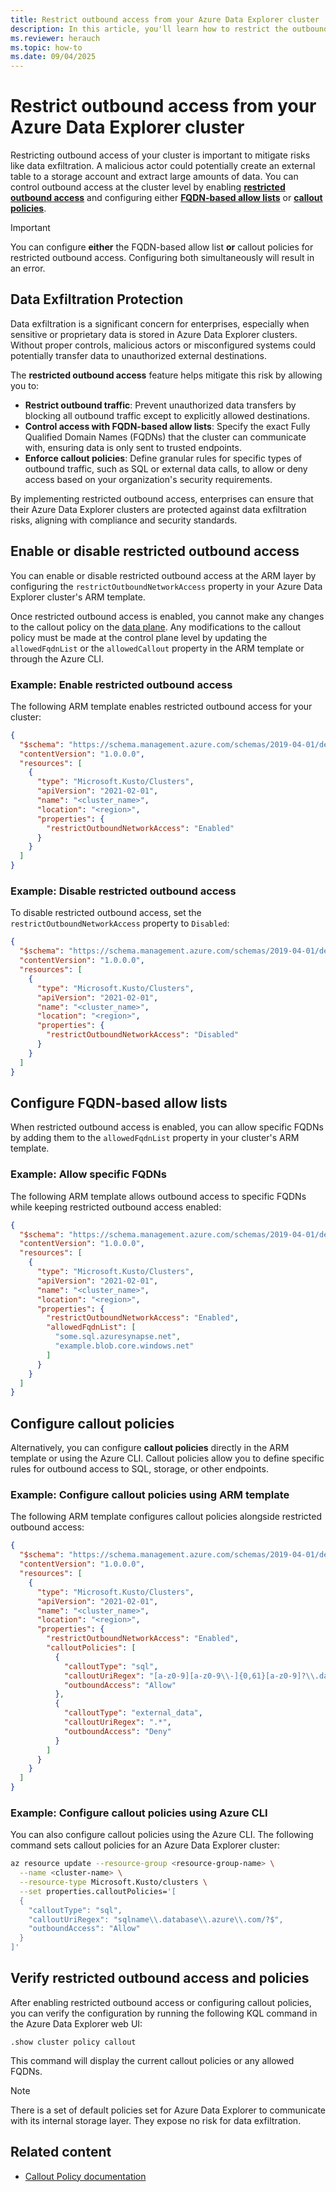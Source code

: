 ```yaml
---
title: Restrict outbound access from your Azure Data Explorer cluster
description: In this article, you'll learn how to restrict the outbound access from your Azure Data Explorer cluster to other services.
ms.reviewer: herauch
ms.topic: how-to
ms.date: 09/04/2025
---
```


# Restrict outbound access from your Azure Data Explorer cluster

Restricting outbound access of your cluster is important to mitigate risks like data exfiltration. A malicious actor could potentially create an external table to a storage account and extract large amounts of data. You can control outbound access at the cluster level by enabling [**restricted outbound access**](#enable-or-disable-restricted-outbound-access) and configuring either [**FQDN-based allow lists**](#configure-fqdn-based-allow-lists) or [**callout policies**](#configure-callout-policies).

> [!IMPORTANT]
> You can configure **either** the FQDN-based allow list **or** callout policies for restricted outbound access. Configuring both simultaneously will result in an error.

## Data Exfiltration Protection

Data exfiltration is a significant concern for enterprises, especially when sensitive or proprietary data is stored in Azure Data Explorer clusters. Without proper controls, malicious actors or misconfigured systems could potentially transfer data to unauthorized external destinations.

The **restricted outbound access** feature helps mitigate this risk by allowing you to:

- **Restrict outbound traffic**: Prevent unauthorized data transfers by blocking all outbound traffic except to explicitly allowed destinations.
- **Control access with FQDN-based allow lists**: Specify the exact Fully Qualified Domain Names (FQDNs) that the cluster can communicate with, ensuring data is only sent to trusted endpoints.
- **Enforce callout policies**: Define granular rules for specific types of outbound traffic, such as SQL or external data calls, to allow or deny access based on your organization's security requirements.

By implementing restricted outbound access, enterprises can ensure that their Azure Data Explorer clusters are protected against data exfiltration risks, aligning with compliance and security standards.

## Enable or disable restricted outbound access

You can enable or disable restricted outbound access at the ARM layer by configuring the `restrictOutboundNetworkAccess` property in your Azure Data Explorer cluster's ARM template.

Once restricted outbound access is enabled, you cannot make any changes to the callout policy on the [data plane]((kusto/management/callout-policy.md#alter-callout-policy-command)). Any modifications to the callout policy must be made at the control plane level by updating the `allowedFqdnList` or the `allowedCallout` property in the ARM template or through the Azure CLI.

### Example: Enable restricted outbound access

The following ARM template enables restricted outbound access for your cluster:

```json
{
  "$schema": "https://schema.management.azure.com/schemas/2019-04-01/deploymentTemplate.json#",
  "contentVersion": "1.0.0.0",
  "resources": [
    {
      "type": "Microsoft.Kusto/Clusters",
      "apiVersion": "2021-02-01",
      "name": "<cluster_name>",
      "location": "<region>",
      "properties": {
        "restrictOutboundNetworkAccess": "Enabled"
      }
    }
  ]
}
```

### Example: Disable restricted outbound access

To disable restricted outbound access, set the `restrictOutboundNetworkAccess` property to `Disabled`:

```json
{
  "$schema": "https://schema.management.azure.com/schemas/2019-04-01/deploymentTemplate.json#",
  "contentVersion": "1.0.0.0",
  "resources": [
    {
      "type": "Microsoft.Kusto/Clusters",
      "apiVersion": "2021-02-01",
      "name": "<cluster_name>",
      "location": "<region>",
      "properties": {
        "restrictOutboundNetworkAccess": "Disabled"
      }
    }
  ]
}
```

## Configure FQDN-based allow lists

When restricted outbound access is enabled, you can allow specific FQDNs by adding them to the `allowedFqdnList` property in your cluster's ARM template.

### Example: Allow specific FQDNs

The following ARM template allows outbound access to specific FQDNs while keeping restricted outbound access enabled:

```json
{
  "$schema": "https://schema.management.azure.com/schemas/2019-04-01/deploymentTemplate.json#",
  "contentVersion": "1.0.0.0",
  "resources": [
    {
      "type": "Microsoft.Kusto/Clusters",
      "apiVersion": "2021-02-01",
      "name": "<cluster_name>",
      "location": "<region>",
      "properties": {
        "restrictOutboundNetworkAccess": "Enabled",
        "allowedFqdnList": [
          "some.sql.azuresynapse.net",
          "example.blob.core.windows.net"
        ]
      }
    }
  ]
}
```

## Configure callout policies

Alternatively, you can configure **callout policies** directly in the ARM template or using the Azure CLI. Callout policies allow you to define specific rules for outbound access to SQL, storage, or other endpoints.

### Example: Configure callout policies using ARM template

The following ARM template configures callout policies alongside restricted outbound access:

```json
{
  "$schema": "https://schema.management.azure.com/schemas/2019-04-01/deploymentTemplate.json#",
  "contentVersion": "1.0.0.0",
  "resources": [
    {
      "type": "Microsoft.Kusto/Clusters",
      "apiVersion": "2021-02-01",
      "name": "<cluster_name>",
      "location": "<region>",
      "properties": {
        "restrictOutboundNetworkAccess": "Enabled",
        "calloutPolicies": [
          {
            "calloutType": "sql",
            "calloutUriRegex": "[a-z0-9][a-z0-9\\-]{0,61}[a-z0-9]?\\.database\\.windows\\.net/?$",
            "outboundAccess": "Allow"
          },
          {
            "calloutType": "external_data",
            "calloutUriRegex": ".*",
            "outboundAccess": "Deny"
          }
        ]
      }
    }
  ]
}
```

### Example: Configure callout policies using Azure CLI

You can also configure callout policies using the Azure CLI. The following command sets callout policies for an Azure Data Explorer cluster:

```bash
az resource update --resource-group <resource-group-name> \
  --name <cluster-name> \
  --resource-type Microsoft.Kusto/clusters \
  --set properties.calloutPolicies='[
  {
    "calloutType": "sql",
    "calloutUriRegex": "sqlname\\.database\\.azure\\.com/?$",
    "outboundAccess": "Allow"
  }
]'
```

## Verify restricted outbound access and policies

After enabling restricted outbound access or configuring callout policies, you can verify the configuration by running the following KQL command in the Azure Data Explorer web UI:

```kusto
.show cluster policy callout
```

This command will display the current callout policies or any allowed FQDNs.

> [!NOTE]
> There is a set of default policies set for Azure Data Explorer to communicate with its internal storage layer. They expose no risk for data exfiltration.

## Related content

- [Callout Policy documentation](kusto/management/callout-policy.md)
